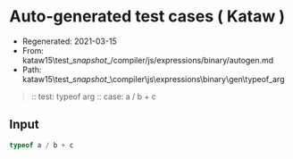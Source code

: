 # Auto-generated test cases ( Kataw )
- Regenerated: 2021-03-15
- From: kataw15\test\__snapshot__/compiler/js/expressions/binary/autogen.md
- Path: kataw15\test\__snapshot__\compiler\js\expressions\binary\gen\typeof_arg
> :: test: typeof arg
> :: case: a / b + c
## Input

`````js
typeof a / b + c
`````
